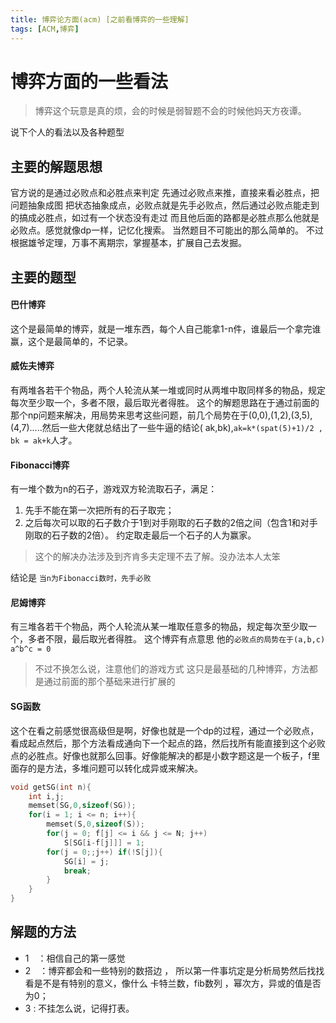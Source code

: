 ```yaml
---
title: 博弈论方面(acm) [之前看博弈的一些理解]
tags: [ACM,博弈]
---
```


# 博弈方面的一些看法

> 博弈这个玩意是真的烦，会的时候是弱智题不会的时候他妈天方夜谭。  

说下个人的看法以及各种题型

## 主要的解题思想

官方说的是通过必败点和必胜点来判定
先通过必败点来推，直接来看必胜点，把问题抽象成图 把状态抽象成点，必败点就是先手必败点，然后通过必败点能走到的搞成必胜点，如过有一个状态没有走过 而且他后面的路都是必胜点那么他就是必败点。感觉就像dp一样，记忆化搜索。
当然题目不可能出的那么简单的。
不过根据雄爷定理，万事不离期宗，掌握基本，扩展自己去发掘。

## 主要的题型
#### 巴什博弈
这个是最简单的博弈，就是一堆东西，每个人自己能拿1-n件，谁最后一个拿完谁赢，这个是最简单的，不记录。
#### 威佐夫博弈
有两堆各若干个物品，两个人轮流从某一堆或同时从两堆中取同样多的物品，规定每次至少取一个，多者不限，最后取光者得胜。
这个的解题思路在于通过前面的那个np问题来解决，用局势来思考这些问题，前几个局势在于(0,0),(1,2),(3,5),(4,7).....然后一些大佬就总结出了一些牛逼的结论( ak,bk),`ak=k*(spat(5)+1)/2 , bk = ak+k`人才。
#### Fibonacci博弈
有一堆个数为n的石子，游戏双方轮流取石子，满足：
1. 先手不能在第一次把所有的石子取完；
2. 之后每次可以取的石子数介于1到对手刚取的石子数的2倍之间（包含1和对手刚取的石子数的2倍）。 约定取走最后一个石子的人为赢家。  
> 这个的解决办法涉及到齐肯多夫定理不去了解。没办法本人太笨

结论是 `当n为Fibonacci数时，先手必败`

#### 尼姆博弈
有三堆各若干个物品，两个人轮流从某一堆取任意多的物品，规定每次至少取一个，多者不限，最后取光者得胜。
这个博弈有点意思 他的`必败点的局势在于(a,b,c) a^b^c = 0`

> 不过不换怎么说，注意他们的游戏方式 这只是最基础的几种博弈，方法都是通过前面的那个基础来进行扩展的

#### SG函数
这个在看之前感觉很高级但是啊，好像也就是一个dp的过程，通过一个必败点，看成起点然后，那个方法看成通向下一个起点的路，然后找所有能直接到这个必败点的必胜点。好像也就那么回事。好像能解决的都是小数字题这是一个板子，f里面存的是方法，多堆问题可以转化成异或来解决。
```cpp
void getSG(int n){
    int i,j;
    memset(SG,0,sizeof(SG));
    for(i = 1; i <= n; i++){
        memset(S,0,sizeof(S));
        for(j = 0; f[j] <= i && j <= N; j++)
            S[SG[i-f[j]]] = 1;
        for(j = 0;;j++) if(!S[j]){
            SG[i] = j;
            break;
        }
    }
}
```
## 解题的方法
* 1　：相信自己的第一感觉
* 2　：博弈都会和一些特别的数搭边 ， 所以第一件事坑定是分析局势然后找找看是不是有特别的意义，像什么 卡特兰数，fib数列 ，幂次方，异或的值是否为0；
* 3 : 不挂怎么说，记得打表。
